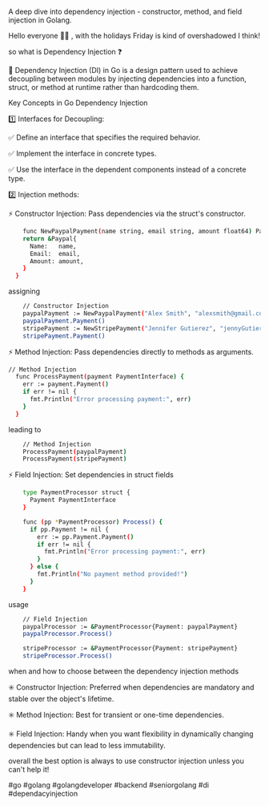 A deep dive into dependency injection - constructor, method, and field injection in Golang.


Hello everyone 🧑‍🔬 , with the holidays Friday is kind of overshadowed I think!


so what is Dependency Injection ❓ 


🔆 Dependency Injection (DI) in Go is a design pattern used to achieve decoupling between modules by injecting dependencies into a function, struct, or method at runtime rather than hardcoding them.


Key Concepts in Go Dependency Injection


1️⃣ Interfaces for Decoupling:

  ✅ Define an interface that specifies the required behavior.

  ✅ Implement the interface in concrete types.

  ✅ Use the interface in the dependent components instead of a concrete type.


2️⃣ Injection methods:

  ⚡ Constructor Injection: Pass dependencies via the struct's constructor.

  ```bash
      func NewPaypalPayment(name string, email string, amount float64) PaymentInterface {
      return &Paypal{
        Name:   name,
        Email:  email,
        Amount: amount,
      }
    }

  ```
  assigning
  ```bash
      // Constructor Injection
      paypalPayment := NewPaypalPayment("Alex Smith", "alexsmith@gmail.com", 4500)
      paypalPayment.Payment()
      stripePayment := NewStripePayment("Jennifer Gutierez", "jennyGutierez56@hotmail.com", 5000)
      stripePayment.Payment()
  ```

  ⚡ Method Injection: Pass dependencies directly to methods as arguments.

  ```bash
  // Method Injection
    func ProcessPayment(payment PaymentInterface) {
      err := payment.Payment()
      if err != nil {
        fmt.Println("Error processing payment:", err)
      }
    }
  ```
  leading to

  ```bash
      // Method Injection
      ProcessPayment(paypalPayment)
      ProcessPayment(stripePayment)
  ```

  ⚡ Field Injection: Set dependencies in struct fields

  ```bash
      type PaymentProcessor struct {
        Payment PaymentInterface
      }

      func (pp *PaymentProcessor) Process() {
        if pp.Payment != nil {
          err := pp.Payment.Payment()
          if err != nil {
            fmt.Println("Error processing payment:", err)
          }
        } else {
          fmt.Println("No payment method provided!")
        }
      }
  ```
  usage
  ```bash
      // Field Injection
      paypalProcessor := &PaymentProcessor{Payment: paypalPayment}
      paypalProcessor.Process()

      stripeProcessor := &PaymentProcessor{Payment: stripePayment}
      stripeProcessor.Process()
  ```


when and how to choose between the dependency injection methods


✳️ Constructor Injection: Preferred when dependencies are mandatory and stable over the object's lifetime.


✳️ Method Injection: Best for transient or one-time dependencies.


✳️ Field Injection: Handy when you want flexibility in dynamically changing dependencies but can lead to less immutability.


overall the best option is always to use constructor injection unless you can't help it!


#go #golang #golangdeveloper #backend #seniorgolang #di #dependacyinjection